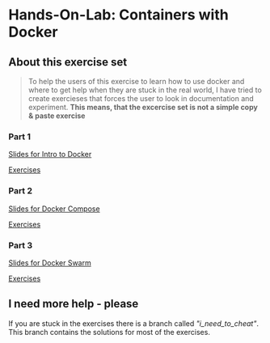 #  Hands-On-Lab: Containers with Docker

## About this exercise set

> To help the users of this exercise to learn how to use docker and where to get help when they are stuck in the real world, I have tried to create exercieses that forces the user to look in documentation and experiment.
> **This means, that the excercise set is not a simple copy & paste exercise**

### Part 1

[Slides for Intro to Docker](https://gitpitch.com/mogensen/docker-handson-training/master?grs=github&t=moon&p=1-Intro-to-docker)

[Exercises](1-Intro-to-docker/Exercises.md)

### Part 2

[Slides for Docker Compose](https://gitpitch.com/mogensen/docker-handson-training/master?grs=github&t=moon&p=2-Docker-compose)

[Exercises](2-Docker-compose/Exercises.md)

### Part 3

[Slides for Docker Swarm](https://gitpitch.com/mogensen/docker-handson-training/master?grs=github&t=moon&p=3-Docker-swarm)

[Exercises](3-Docker-swarm/Exercises.md)

## I need more help - please

If you are stuck in the exercises there is a branch called _"i\_need\_to\_cheat"_.
This branch contains the solutions for most of the exercises.

